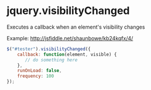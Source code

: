 # jquery.visibilityChanged
Executes a callback when an element's visibility changes

Example: http://jsfiddle.net/shaunbowe/kb24kqfx/4/

``` JavaScript
$("#tester").visibilityChanged({
    callback: function(element, visible) {
       // do something here
    },
    runOnLoad: false,
    frequency: 100
});
```
